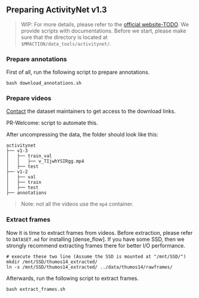 ## Preparing ActivityNet v1.3

> WIP: For more details, please refer to the [official website-TODO](). We provide scripts with documentations. Before we start, please make sure that the directory is located at `$MMACTION/data_tools/activitynet/`.

### Prepare annotations

First of all, run the following script to prepare annotations.

```shell
bash download_annotations.sh
```

### Prepare videos

[Contact](https://docs.google.com/forms/d/e/1FAIpQLSeKaFq9ZfcmZ7W0B0PbEhfbTHY41GeEgwsa7WobJgGUhn4DTQ/viewform) the dataset maintainers to get access to the download links.

PR-Welcome: script to automate this.

After uncompressing the data, the folder should look like this:

```
activitynet
├── v1-3
│   ├── train_val
│   │   ├── v_TIjwhYSIRgg.mp4
│   ├── test
├── v1-2
│   ├── val
│   ├── train
│   ├── test
├── annotations
```

> Note: not all the videos use the `mp4` container.

### Extract frames

Now it is time to extract frames from videos.
Before extraction, please refer to `DATASET.md` for installing [dense_flow].
If you have some SSD, then we strongly recommend extracting frames there for better I/O performance.

```shell
# execute these two line (Assume the SSD is mounted at "/mnt/SSD/")
mkdir /mnt/SSD/thumos14_extracted/
ln -s /mnt/SSD/thumos14_extracted/ ../data/thumos14/rawframes/
```

Afterwards, run the following script to extract frames.
```shell
bash extract_frames.sh
```
